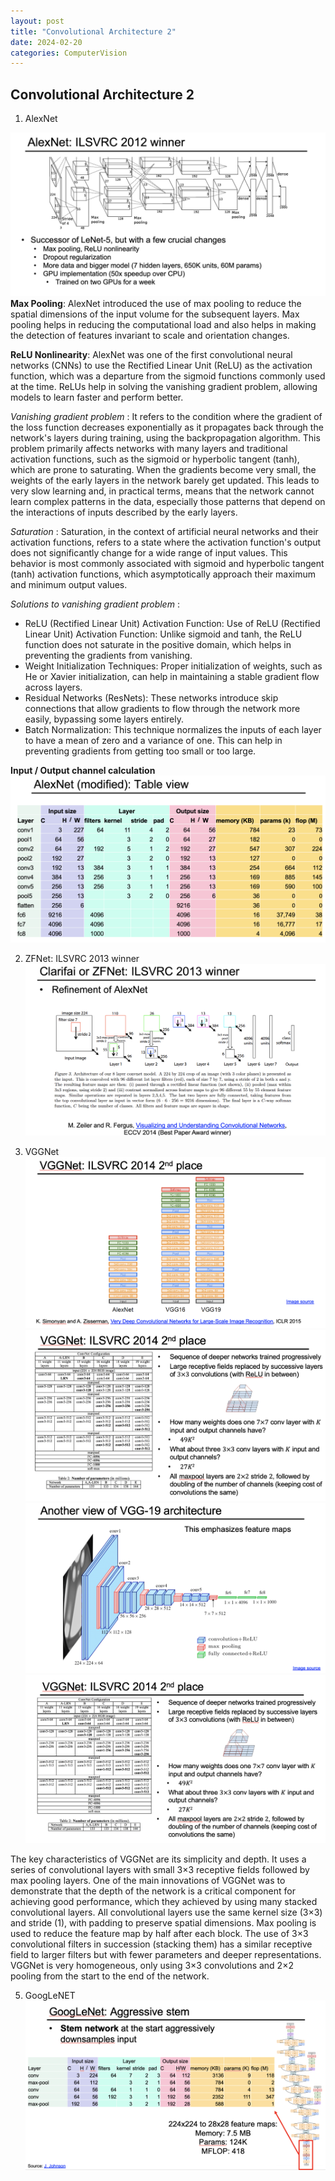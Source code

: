```yaml
---
layout: post
title: "Convolutional Architecture 2"
date: 2024-02-20
categories: ComputerVision
---
```


## Convolutional Architecture 2

1. AlexNet

![](/images/2024-02-20/01.png)
**Max Pooling**: AlexNet introduced the use of max pooling to reduce the spatial dimensions of the input volume for the subsequent layers. 
Max pooling helps in reducing the computational load and also helps in making the detection of features invariant to scale and orientation changes.

**ReLU Nonlinearity**: AlexNet was one of the first convolutional neural networks (CNNs) to use the Rectified Linear Unit (ReLU) as the activation function, which was a departure from the sigmoid functions commonly used at the time. ReLUs help in solving the vanishing gradient problem, allowing models to learn faster and perform better.

*Vanishing gradient problem* : It refers to the condition where the gradient of the loss function decreases exponentially as it propagates back through the network's layers during training, using the backpropagation algorithm. This problem primarily affects networks with many layers and traditional activation functions, such as the sigmoid or hyperbolic tangent (tanh), which are prone to saturating.
When the gradients become very small, the weights of the early layers in the network barely get updated. This leads to very slow learning and, in practical terms, means that the network cannot learn complex patterns in the data, especially those patterns that depend on the interactions of inputs described by the early layers.

*Saturation* : 
Saturation, in the context of artificial neural networks and their activation functions, refers to a state where the activation function's output does not significantly change for a wide range of input values. This behavior is most commonly associated with sigmoid and hyperbolic tangent (tanh) activation functions, which asymptotically approach their maximum and minimum output values.

*Solutions to vanishing gradient problem* : 
- ReLU (Rectified Linear Unit) Activation Function: 
Use of ReLU (Rectified Linear Unit) Activation Function: Unlike sigmoid and tanh, the ReLU function does not saturate in the positive domain, which helps in preventing the gradients from vanishing.
- Weight Initialization Techniques: Proper initialization of weights, such as He or Xavier initialization, can help in maintaining a stable gradient flow across layers.
- Residual Networks (ResNets): These networks introduce skip connections that allow gradients to flow through the network more easily, bypassing some layers entirely.
- Batch Normalization: This technique normalizes the inputs of each layer to have a mean of zero and a variance of one. This can help in preventing gradients from getting too small or too large.


**Input / Output channel calculation** 
![](/images/2024-02-20/02.png)


2. ZFNet: ILSVRC 2013 winner
![](/images/2024-02-20/03.png)

3. VGGNet
![](/images/2024-02-20/04.png)
![](/images/2024-02-20/05.png)
![](/images/2024-02-20/06.png)
![](/images/2024-02-20/07.png)


The key characteristics of VGGNet are its simplicity and depth. It uses a series of convolutional layers with small 3×3 receptive fields followed by max pooling layers. One of the main innovations of VGGNet was to demonstrate that the depth of the network is a critical component for achieving good performance, which they achieved by using many stacked convolutional layers.
All convolutional layers use the same kernel size (3×3) and stride (1), with padding to preserve spatial dimensions. Max pooling is used to reduce the feature map by half after each block. The use of 3×3 convolutional filters in succession (stacking them) has a similar receptive field to larger filters but with fewer parameters and deeper representations. VGGNet is very homogeneous, only using 3×3 convolutions and 2×2 pooling from the start to the end of the network.


5. GoogLeNET
![](/images/2024-02-20/08.png)


